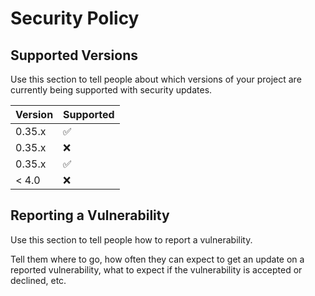 # Security Policy

## Supported Versions

Use this section to tell people about which versions of your project are
currently being supported with security updates.

| Version  | Supported          |
| -------  | ------------------ |
| 0.35.x   | :white_check_mark: |
| 0.35.x   | :x:                |
| 0.35.x   | :white_check_mark: |
| < 4.0    | :x:                |

## Reporting a Vulnerability

Use this section to tell people how to report a vulnerability.

Tell them where to go, how often they can expect to get an update on a
reported vulnerability, what to expect if the vulnerability is accepted or
declined, etc.
